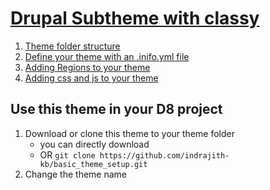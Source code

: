 <h1><u><b> Drupal Subtheme with classy </b></u></h1>


<ol><li><a href="https://www.drupal.org/docs/8/theming-drupal-8/drupal-8-theme-folder-structure">Theme folder structure</a></li>
<li><a href="https://www.drupal.org/docs/8/theming-drupal-8/defining-a-theme-with-an-infoyml-file"> Define your theme with an .inifo.yml file</a></li>
<li><a href="https://www.drupal.org/docs/8/theming/adding-regions-to-a-theme"> Adding Regions to your theme</a></li>
<li><a href="https://www.drupal.org/docs/8/theming/adding-stylesheets-css-and-javascript-js-to-a-drupal-8-theme"> Adding css and js to your theme </a></li>
</ol>

<h2>Use this theme in your D8 project</h2>
<ol><li>Download or clone this theme to your theme folder
<ul><li>you can directly download</li>
<li>OR <code>git clone https://github.com/indrajith-kb/basic_theme_setup.git </code></li></ul>
</li>
<li> Change the theme name </li>





